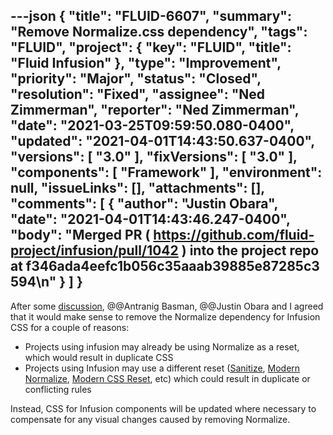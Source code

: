 ---json
{
  "title": "FLUID-6607",
  "summary": "Remove Normalize.css dependency",
  "tags": "FLUID",
  "project": {
    "key": "FLUID",
    "title": "Fluid Infusion"
  },
  "type": "Improvement",
  "priority": "Major",
  "status": "Closed",
  "resolution": "Fixed",
  "assignee": "Ned Zimmerman",
  "reporter": "Ned Zimmerman",
  "date": "2021-03-25T09:59:50.080-0400",
  "updated": "2021-04-01T14:43:50.637-0400",
  "versions": [
    "3.0"
  ],
  "fixVersions": [
    "3.0"
  ],
  "components": [
    "Framework"
  ],
  "environment": null,
  "issueLinks": [],
  "attachments": [],
  "comments": [
    {
      "author": "Justin Obara",
      "date": "2021-04-01T14:43:46.247-0400",
      "body": "Merged PR ( <https://github.com/fluid-project/infusion/pull/1042> ) into the project repo at f346ada4eefc1b056c35aaab39885e87285c3594\n"
    }
  ]
}
---
After some [discussion](https://matrix.to/#/!JcoHDrfLedPQdFhAXn:matrix.org/$HNjRJi42NowLyUtt2C3BTJV36_ZmIztyUaXlW8G_rJk?via=matrix.org), @@Antranig Basman, @@Justin Obara and I agreed that it would make sense to remove the Normalize dependency for Infusion CSS for a couple of reasons:

* Projects using infusion may already be using Normalize as a reset, which would result in duplicate CSS
* Projects using Infusion may use a different reset ([Sanitize](https://github.com/csstools/sanitize.css/), [Modern Normalize](https://github.com/sindresorhus/modern-normalize), [Modern CSS Reset](https://github.com/hankchizljaw/modern-css-reset), etc) which could result in duplicate or conflicting rules

Instead, CSS for Infusion components will be updated where necessary to compensate for any visual changes caused by removing Normalize.

        